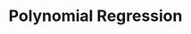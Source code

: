 ---
layout: list
title:  Polynomial Regression
slug:   polynomial-regression
description: >
  Contents related to polynomial regression
---